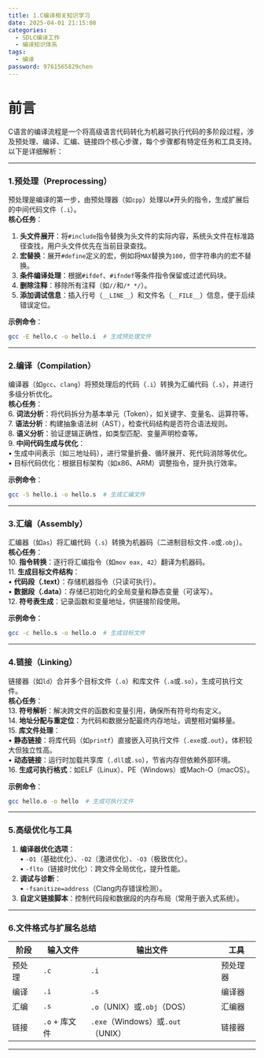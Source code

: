 ```yaml
---
title: 1.C编译相关知识学习
date: 2025-04-01 21:15:08
categories:
  - SDLC编译工作
  - 编译知识体系
tags:
  - 编译
password: 9761565829chen
---
```

# 前言
C语言的编译流程是一个将高级语言代码转化为机器可执行代码的多阶段过程，涉及预处理、编译、汇编、链接四个核心步骤，每个步骤都有特定任务和工具支持。以下是详细解析：

---

### 1.**预处理（Preprocessing）**
预处理是编译的第一步，由预处理器（如`cpp`）处理以`#`开头的指令，生成扩展后的中间代码文件（`.i`）。  
**核心任务**：  
1. **头文件展开**：将`#include`指令替换为头文件的实际内容，系统头文件在标准路径查找，用户头文件优先在当前目录查找。  
2. **宏替换**：展开`#define`定义的宏，例如将`MAX`替换为`100`，但字符串内的宏不替换。  
3. **条件编译处理**：根据`#ifdef`、`#ifndef`等条件指令保留或过滤代码块。  
4. **删除注释**：移除所有注释（如`//`和`/* */`）。  
5. **添加调试信息**：插入行号（`__LINE__`）和文件名（`__FILE__`）信息，便于后续错误定位。  

**示例命令**：  
```bash
gcc -E hello.c -o hello.i  # 生成预处理文件
```

---

### 2.**编译（Compilation）**
编译器（如`gcc`、`clang`）将预处理后的代码（`.i`）转换为汇编代码（`.s`），并进行多级分析优化。  
**核心任务**：  
6. **词法分析**：将代码拆分为基本单元（Token），如关键字、变量名、运算符等。  
7. **语法分析**：构建抽象语法树（AST），检查代码结构是否符合语法规则。  
8. **语义分析**：验证逻辑正确性，如类型匹配、变量声明检查等。  
9. **中间代码生成与优化**：  
   • 生成中间表示（如三地址码），进行常量折叠、循环展开、死代码消除等优化。  
   • 目标代码优化：根据目标架构（如x86、ARM）调整指令，提升执行效率。  

**示例命令**：  
```bash
gcc -S hello.i -o hello.s  # 生成汇编文件
```

---

### 3.**汇编（Assembly）**
汇编器（如`as`）将汇编代码（`.s`）转换为机器码（二进制目标文件`.o`或`.obj`）。  
**核心任务**：  
10. **指令转换**：逐行将汇编指令（如`mov eax, 42`）翻译为机器码。  
11. **生成目标文件结构**：  
   • **代码段（.text）**：存储机器指令（只读可执行）。  
   • **数据段（.data）**：存储已初始化的全局变量和静态变量（可读写）。  
12. **符号表生成**：记录函数和变量地址，供链接阶段使用。  

**示例命令**：  
```bash
gcc -c hello.s -o hello.o  # 生成目标文件
```

---

### 4.**链接（Linking）**
链接器（如`ld`）合并多个目标文件（`.o`）和库文件（`.a`或`.so`），生成可执行文件。  
**核心任务**：  
13. **符号解析**：解决跨文件的函数和变量引用，确保所有符号均有定义。  
14. **地址分配与重定位**：为代码和数据分配最终内存地址，调整相对偏移量。  
15. **库文件处理**：  
   • **静态链接**：将库代码（如`printf`）直接嵌入可执行文件（`.exe`或`.out`），体积较大但独立性高。  
   • **动态链接**：运行时加载共享库（`.dll`或`.so`），节省内存但依赖外部环境。  
16. **生成可执行格式**：如ELF（Linux）、PE（Windows）或Mach-O（macOS）。  

**示例命令**：  
```bash
gcc hello.o -o hello  # 生成可执行文件
```

---

### 5.**高级优化与工具**
1. **编译器优化选项**：  
   • `-O1`（基础优化）、`-O2`（激进优化）、`-O3`（极致优化）。  
   • `-flto`（链接时优化）：跨文件全局优化，提升性能。  
2. **调试与诊断**：  
   • `-fsanitize=address`（Clang内存错误检测）。  
3. **自定义链接脚本**：控制代码段和数据段的内存布局（常用于嵌入式系统）。  

---

### 6.**文件格式与扩展名总结**
| 阶段       | 输入文件       | 输出文件       | 工具         |  
|------------|----------------|----------------|--------------|  
| 预处理     | `.c`           | `.i`           | 预处理器     |  
| 编译       | `.i`           | `.s`           | 编译器       |  
| 汇编       | `.s`           | `.o`（UNIX）或`.obj`（DOS） | 汇编器       |  
| 链接       | `.o` + 库文件  | `.exe`（Windows）或`.out`（UNIX） | 链接器       |  

---
